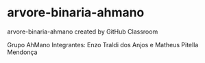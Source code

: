 # arvore-binaria-ahmano
arvore-binaria-ahmano created by GitHub Classroom

Grupo AhMano
Integrantes: Enzo Traldi dos Anjos e Matheus Pitella Mendonça
